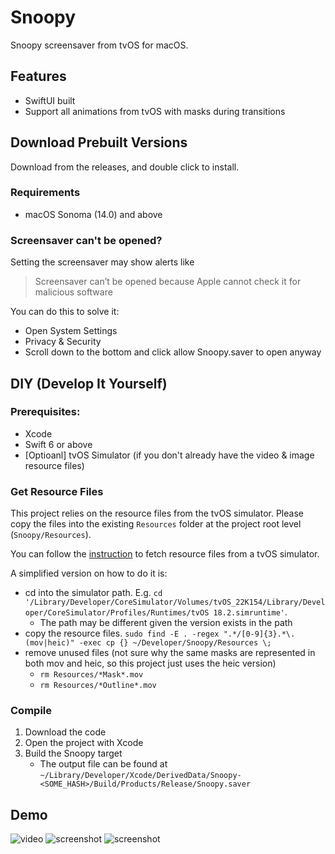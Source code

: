 # Snoopy
Snoopy screensaver from tvOS for macOS.

## Features
* SwiftUI built
* Support all animations from tvOS with masks during transitions

## Download Prebuilt Versions
Download from the releases, and double click to install.

### Requirements
* macOS Sonoma (14.0) and above

### Screensaver can't be opened?
Setting the screensaver may show alerts like 

> Screensaver can’t be opened because Apple cannot check it for malicious software

You can do this to solve it:

* Open System Settings
* Privacy & Security
* Scroll down to the bottom and click allow Snoopy.saver to open anyway

## DIY (Develop It Yourself)

### Prerequisites:
* Xcode
* Swift 6 or above
* [Optioanl] tvOS Simulator (if you don't already have the video & image resource files)

### Get Resource Files
This project relies on the resource files from the tvOS simulator.
Please copy the files into the existing `Resources` folder at the project root level (`Snoopy/Resources`).

You can follow the [instruction](https://github.com/user-attachments/assets/d3faed3f-44f3-476b-9822-26835c8d32f7) to fetch resource files from a tvOS simulator.

A simplified version on how to do it is:
* cd into the simulator path. E.g. `cd '/Library/Developer/CoreSimulator/Volumes/tvOS_22K154/Library/Developer/CoreSimulator/Profiles/Runtimes/tvOS 18.2.simruntime'`. 
    * The path may be different given the version exists in the path
* copy the resource files. `sudo find -E . -regex ".*/[0-9]{3}.*\.(mov|heic)" -exec cp {} ~/Developer/Snoopy/Resources \;`
* remove unused files (not sure why the same masks are represented in both mov and heic, so this project just uses the heic version)
    * `rm Resources/*Mask*.mov`
    * `rm Resources/*Outline*.mov`

### Compile
1. Download the code
2. Open the project with Xcode
3. Build the Snoopy target
    * The output file can be found at `~/Library/Developer/Xcode/DerivedData/Snoopy-<SOME_HASH>/Build/Products/Release/Snoopy.saver`

## Demo
![video](https://github.com/user-attachments/assets/b9c1eb90-1c23-4b39-abe9-eca95338070e)
![screenshot](https://github.com/user-attachments/assets/88ebe8b2-e70b-44a4-89fa-339a833303a7)
![screenshot](https://github.com/user-attachments/assets/d3faed3f-44f3-476b-9822-26835c8d32f7)


